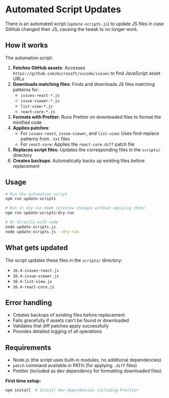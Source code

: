 # Automated Script Updates

There is an automated script (`update-scripts.js`) to update JS files in case GitHub changed their JS, causing the tweak to no longer work.

## How it works

The automation script:

1. **Fetches GitHub assets**: Accesses `https://github.com/microsoft/vscode/issues` to find JavaScript asset URLs
2. **Downloads matching files**: Finds and downloads JS files matching patterns for:
    - `issues-react-*.js`
    - `issue-viewer-*.js`
    - `list-view-*.js`
    - `react-core-*.js`
3. **Formats with Prettier**: Runs Prettier on downloaded files to format the minified code
4. **Applies patches**:
    - For `issues-react`, `issue-viewer`, and `list-view`: Uses find-replace patterns from `.txt` files
    - For `react-core`: Applies the `react-core.diff` patch file
5. **Replaces script files**: Updates the corresponding files in the `scripts/` directory
6. **Creates backups**: Automatically backs up existing files before replacement

## Usage

```bash
# Run the automation script
npm run update-scripts

# Run in dry-run mode (preview changes without applying them)
npm run update-scripts:dry-run

# Or directly with node
node update-scripts.js
node update-scripts.js --dry-run
```

## What gets updated

The script updates these files in the `scripts/` directory:

- `16.4-issues-react.js`
- `16.4-issue-viewer.js`
- `16.4-list-view.js`
- `16.4-react-core.js`

## Error handling

- Creates backups of existing files before replacement
- Fails gracefully if assets can't be found or downloaded
- Validates that diff patches apply successfully
- Provides detailed logging of all operations

## Requirements

- Node.js (the script uses built-in modules, no additional dependencies)
- `patch` command available in PATH (for applying `.diff` files)
- Prettier (included as dev dependency for formatting downloaded files)

**First time setup:**

```bash
npm install  # Install dev dependencies including Prettier
```
